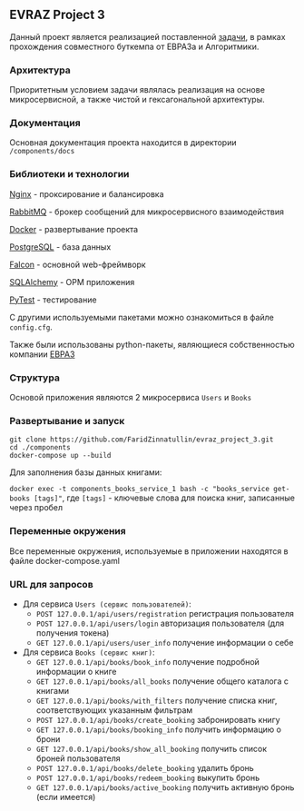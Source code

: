 EVRAZ Project 3
-----------

Данный проект является реализацией поставленной <a href = 'https://docs.google.com/document/d/1hOBwmUPiBxQrhuyJUFoKR86qHjz9F02AH3d9WUe_CMQ'>задачи</a>,
в рамках прохождения совместного буткемпа от ЕВРАЗа и Алгоритмики.

### Архитектура
Приоритетным условием задачи являлась реализация на основе микросервисной,
а также чистой и гексагональной архитектуры.

### Документация
Основная документация проекта находится в директории `/components/docs`

### Библиотеки и технологии
<a href='https://nginx.org/ru/'>Nginx</a> - проксирование и балансировка

<a href='https://rabbitmq.com/'>RabbitMQ</a> - брокер сообщений для микросервисного взаимодействия

<a href='https://www.docker.com/'>Docker</a> - развертывание проекта

<a href='https://www.postgresql.org/'>PostgreSQL</a> - база данных

<a href='https://falconframework.org/'>Falcon</a> - основной web-фреймворк

<a href='https://www.sqlalchemy.org/'>SQLAlchemy</a> - ОРМ приложения

<a href='https://docs.pytest.org/en/7.1.x/'>PyTest</a> - тестирование

С другими используемыми пакетами можно ознакомиться в файле `config.cfg`.

Также были использованы python-пакеты, являющиеся собственностью компании <a href='https://www.evraz.com/en/'>ЕВРАЗ</a>

### Структура
Основой приложения являются 2 микросервиса `Users` и `Books`

### Развертывание и запуск
````
git clone https://github.com/FaridZinnatullin/evraz_project_3.git
cd ./components
docker-compose up --build
````
Для заполнения базы данных книгами:  

`docker exec -t components_books_service_1 bash -c "books_service get-books [tags]"`,
где `[tags]` - ключевые слова для поиска книг, записанные через пробел 

### Переменные окружения
Все переменные окружения, используемые в приложении находятся в файле docker-compose.yaml

### URL для запросов
- Для сервиса `Users (сервис пользователей)`:
    - `POST 127.0.0.1/api/users/registration` регистрация пользователя
    - `POST 127.0.0.1/api/users/login` авторизация пользователя (для получения токена)
    - `GET 127.0.0.1/api/users/user_info` получение информации о себе
- Для сервиса `Books (сервис книг)`:
    - `GET 127.0.0.1/api/books/book_info` получение подробной информации о книге
    - `GET 127.0.0.1/api/books/all_books` получение общего каталога с книгами
    - `GET 127.0.0.1/api/books/with_filters` получение списка книг, соответствующих указанным фильтрам
    - `POST 127.0.0.1/api/books/create_booking` забронировать книгу
    - `GET 127.0.0.1/api/books/booking_info` получить информацию о брони
    - `GET 127.0.0.1/api/books/show_all_booking` получить список броней пользователя
    - `POST 127.0.0.1/api/books/delete_booking` удалить бронь
    - `POST 127.0.0.1/api/books/redeem_booking` выкупить бронь
    - `GET 127.0.0.1/api/books/active_booking` получить активную бронь (если имеется)
    
